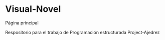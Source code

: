 # Visual-Novel

Página principal
  
   Respositorio para el trabajo de Programación estructurada
   Project-Ajedrez
